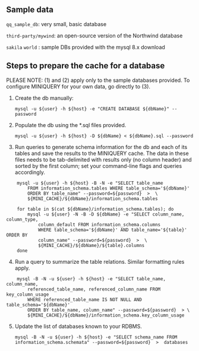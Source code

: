 Sample data
-----------

`qq_sample_db`: very small, basic database

`third-party/mywind`: an open-source version of the Northwind database

`sakila`
`world` : sample DBs provided with the mysql 8.x download

Steps to prepare the cache for a database
-----------------------------------------

PLEASE NOTE: (1) and (2) apply only to the sample databases provided.
To configure MINIQUERY for your own data, go directly to (3).

1. Create the db manually:

    `mysql -u ${user} -h ${host} -e "CREATE DATABASE ${dbName}" --password`

2. Populate the db using the \*.sql files provided.
    
    `mysql -u ${user} -h ${host} -D ${dbName} < ${dbName}.sql --password`

3. Run queries to generate schema information for the db and each of its tables
   and save the results to the MINIQUERY cache. The data in these files needs
   to be tab-delimited with results only (no column header) and sorted by the
   first column; set your command-line flags and queries accordingly.

``` 
    mysql -u ${user} -h ${host} -B -N -e "SELECT table_name
        FROM information_schema.tables WHERE table_schema='${dbName}'
        ORDER BY table_name" --password=${password}  >  \
        ${MINI_CACHE}/${dbName}/information_schema.tables

    for table in $(cat ${dbName}/information_schema.tables); do
        mysql -u ${user} -N -B -D ${dbName} -e "SELECT column_name, column_type,
            column_default FROM information_schema.columns
            WHERE table_schema='${dbName}' AND table_name='${table}' ORDER BY
            column_name" --password=${password}  >  \
            ${MINI_CACHE}/${dbName}/${table}.columns
    done
```

4. Run a query to summarize the table relations. Similar formatting rules apply.

```
    mysql -B -N -u ${user} -h ${host} -e "SELECT table_name, column_name,
        referenced_table_name, referenced_column_name FROM key_column_usage
        WHERE referenced_table_name IS NOT NULL AND table_schema='${dbName}'
        ORDER BY table_name, column_name" --password=${password}  > \
        ${MINI_CACHE}/${dbName}/information_schema.key_column_usage
```

5. Update the list of databases known to your RDBMS.

    `mysql -B -N -u ${user} -h ${host} -e "SELECT schema_name FROM
    information_schema.schemata" --password=${password}  >  databases`
